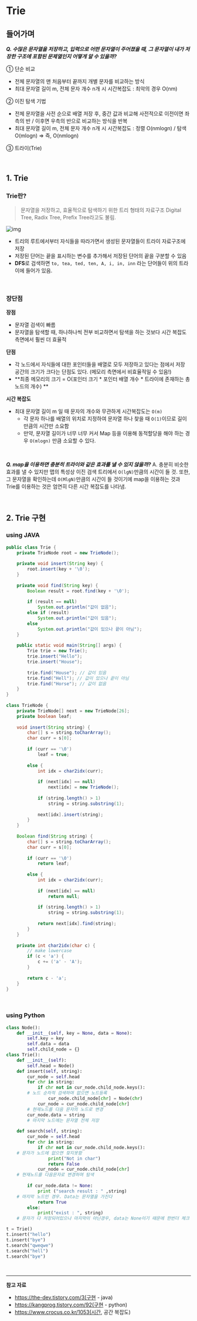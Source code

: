 # Trie
## 들어가며
_**Q. 수많은 문자열을 저장하고, 입력으로 어떤 문자열이 주어졌을 때, 그 문자열이 내가 저장한 구조에 포함된 문제열인지 어떻게 알 수 있을까?**_

① 단순 비교
-   전체 문자열의 맨 처음부터 끝까지 개별 문자를 비교하는 방식
-   최대 문자열 길이 m, 전체 문자 개수 n개 시 시간복잡도 : 최악의 경우 O(nm)

② 이진 탐색 기법
-   전체 문자열을 사전 순으로 배열 저장 후, 중간 값과 비교해 사전적으로 이전이면 좌측의 반 / 이후면 우측의 반으로 비교하는 방식을 반복
-   최대 문자열 길이 m, 전체 문자 개수 n개 시 시간복잡도 : 정렬 O(nmlogn) / 탐색 O(mlogn) ⇒  즉, O(nmlogn)

③ 트라이(Trie)

<br>

## 1. Trie
### Trie란?
> 문자열을 저장하고, 효율적으로 탐색하기 위한 트리 형태의 자료구조
> Digital Tree, Radix Tree, Prefix Tree라고도 불림.

![img](https://upload.wikimedia.org/wikipedia/commons/thumb/b/be/Trie_example.svg/375px-Trie_example.svg.png)

* 트리의 루트에서부터 자식들을 따라가면서 생성된 문자열들이 트라이 자료구조에 저장
* 저장된 단어는 끝을 표시하는 변수를 추가해서 저장된 단어의 끝을 구분할 수 있음
* **DFS**로 검색하면 `to, tea, ted, ten, A, i, in, inn` 라는 단어들이 위의 트라이에 들어가 있음.
<br>

### 장단점
**장점**
* 문자열 검색이 빠름
* 문자열을 탐색할 때, 하나하나씩 전부 비교하면서 탐색을 하는 것보다 시간 복잡도 측면에서 훨씬 더 효율적

**단점**
* 각 노드에서 자식들에 대한 포인터들을 배열로 모두 저장하고 있다는 점에서 저장 공간의 크기가 크다는 단점도 있다. (메모리 측면에서 비효율적일 수 있음!)
* **최종 메모리의 크기 = O(포인터 크기 * 포인터 배열 개수 * 트라이에 존재하는 총 노드의 개수) ** 

**시간 복잡도**
-   최대 문자열 길이 m 일 때 문자의 개수와 무관하게 시간복잡도는 `O(m)`
    -   각 문자 하나를 배열의 위치로 지정하여 문자열 하나 찾을 때 `O(1)`이므로 길이만큼의 시간만 소요함
    -   만약, 문자열 길이가 너무 너무 커서 Map 등을 이용해 동적할당을 해야 하는 경우 `O(mlogn)` 만큼 소요할 수 있다.
<br>

_**Q. map을 이용하면 충분히 트라이와 같은 효과를 낼 수 있지 않을까?**_
A. 충분히 비슷한 효과를 낼 수 있지만 맵의 특성상 이진 검색 트리에서 `O(lgN)`만큼의 시간이 들 것.
또한, 그 문자열을 확인하는데 `O(MlgN)`만큼의 시간이 들 것이기에 map을 이용하는 것과 Trie를 이용하는 것은 엄연히 다른 시간 복잡도를 나타냄.

<br>

## 2. Trie 구현
### using JAVA
```java
public class Trie {
    private TrieNode root = new TrieNode();
 
    private void insert(String key) {
        root.insert(key + '\0');
    }
 
    private void find(String key) {
        Boolean result = root.find(key + '\0');
 
        if (result == null)
            System.out.println("값이 없음");
        else if (result)
            System.out.println("값이 있음");
        else
            System.out.println("값이 있으나 끝이 아님");
    }
 
    public static void main(String[] args) {
        Trie trie = new Trie();
        trie.insert("Hello");
        trie.insert("House");
 
        trie.find("House"); // 값이 있음
        trie.find("Hell"); // 값이 있으나 끝이 아님
        trie.find("Horse"); // 값이 없음
    }
}
 
class TrieNode {
    private TrieNode[] next = new TrieNode[26];
    private boolean leaf;
 
    void insert(String string) {
        char[] s = string.toCharArray();
        char curr = s[0];
 
        if (curr == '\0')
            leaf = true;
 
        else {
            int idx = char2idx(curr);
 
            if (next[idx] == null) 
                next[idx] = new TrieNode();
 
            if (string.length() > 1) 
                string = string.substring(1);
 
            next[idx].insert(string);
        }
    }
 
    Boolean find(String string) {
        char[] s = string.toCharArray();
        char curr = s[0];
 
        if (curr == '\0')
            return leaf;
 
        else {
            int idx = char2idx(curr);
 
            if (next[idx] == null)
                return null;
 
            if (string.length() > 1)
                string = string.substring(1);
 
            return next[idx].find(string);
        }
    }
 
    private int char2idx(char c) {
        // make lowercase
        if (c < 'a') {
            c += ('a' - 'A');
        }
 
        return c - 'a';
    }
}
```
<br>

### using Python
```python
class Node():
	def __init__(self, key = None, data = None):
		self.key = key
		self.data = data
		self.child_node = {}
class Trie():
	def __init__(self):
		self.head = Node()
	def insert(self, string):
		cur_node = self.head
		for chr in string:
			if chr not in cur_node.child_node.keys():
		# 노드 순차적 검색하며 없으면 노드등록		
				cur_node.child_node[chr] = Node(chr)
			cur_node = cur_node.child_node[chr]
		# 현재노드를 다음 문자의 노드로 변경
		cur_node.data = string
		# 마지막 노드에는 문자열 전체 저장
		
	def search(self, string):
		cur_node = self.head
		for chr in string:
			if chr not in cur_node.child_node.keys():
	# 문자가 노드에 없으면 찾지못함
				print("Not in char")
				return False
			cur_node = cur_node.child_node[chr]
	# 현재노드를 다음문자로 변경하며 탐색
			
		if cur_node.data != None:
			print ("search result : " ,string)
	# 마지막 노드인 경우. Data는 문자열을 가진다
			return True
		else:
			print("exist : ", string)
	# 문자가 다 저장되어있으나 마지막이 아닌경우, data는 None이기 때문에 한번더 체크

t = Trie() 
t.insert("hello") 
t.insert("bye") 
t.search("qweqwe") 
t.search("hell") 
t.search("bye")

```
<br>

---
**참고 자료**
* https://the-dev.tistory.com/3(구현 - java)
* https://kangprog.tistory.com/92(구현 - python)
* https://www.crocus.co.kr/1053(시간, 공간 복잡도)
